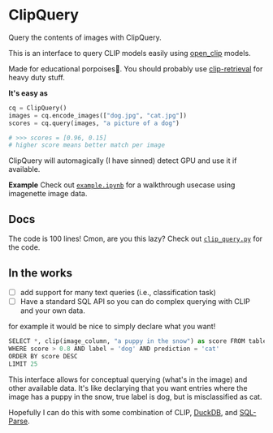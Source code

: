 # ClipQuery

Query the contents of images with ClipQuery.

This is an interface to query CLIP models easily using [open_clip](https://github.com/mlfoundations/open_clip) models.

Made for educational porpoises🐬. You should probably use [clip-retrieval](https://github.com/rom1504/clip-retrieval) for heavy duty stuff.

**It's easy as**

```python
cq = ClipQuery()
images = cq.encode_images(["dog.jpg", "cat.jpg"])
scores = cq.query(images, "a picture of a dog")

# >>> scores = [0.96, 0.15]
# higher score means better match per image
```

ClipQuery will automagically (I have sinned) detect GPU and use it if available.

**Example**
Check out [`example.ipynb`](example.ipynb) for a walkthrough usecase using imagenette image data.

## Docs

The code is 100 lines! Cmon, are you this lazy? Check out [`clip_query.py`](clip_query.py) for the code.

## In the works

-   [ ] add support for many text queries (i.e., classification task)
-   [ ] Have a standard SQL API so you can do complex querying with CLIP and your own data.

for example it would be nice to simply declare what you want!

```python
SELECT *, clip(image_column, "a puppy in the snow") as score FROM table
WHERE score > 0.8 AND label = 'dog' AND prediction = 'cat'
ORDER BY score DESC
LIMIT 25
```

This interface allows for conceptual querying (what's in the image) and other available data. It's like declarying that you want entries where the image has a puppy in the snow, true label is dog, but is misclassified as cat.

Hopefully I can do this with some combination of CLIP, [DuckDB](https://duckdb.org/), and [SQL-Parse](https://sqlparse.readthedocs.io/en/latest/).
